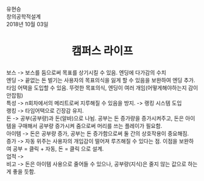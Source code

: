 유현승 <br>
창의공학적설계<br>
2018년 10월 03일<br>
<h1><p align="center">캠퍼스 라이프</p></h1>
보스 -> 보스를 둠으로써 목표를 상기시킬 수 있음. 엔딩에 다가감의 수치<br>
엔딩 -> 끝없는 돈 벌기는 사용자의 목표의식을 잃게 할 수 있음을 보완하여 엔딩 추가. 타임 어택을 도입할 수 있음. 뚜렷한 목표의식, 엔딩이 여러 개임(어떻게해야하는지 감이 안잡힘)<br>
특성 -> n회차에서의 메리트로써 지루해질 수 있음을 방지. -> 랭킹 시스템 도입<br>
랭킹 -> 타임어택으로 긴장감 유지.<br>
돈 -> 공부(공부량)과 돈(알바)으로 나뉨. 공부는 돈 증가량을 증가시켜주고, 돈은 아이템을 구매해서 공부량 증가시켜 줌으로써 머리를 쓰는 플레이가 필요함.<br>
아이템 -> 돈은 공부량 증가, 공부는 돈 증가함으로써 둘 간의 상호작용이 중요해짐.<br>
증가 -> 자동 위주는 사용자의 개입감이 떨어져 루즈해질 수 있다는 점. 이점을 보완하여 공부 = 클릭 + 자동, 돈 = 클릭 으로 설계.<br>
업적 -> <br>
비고 -> 돈은 아이템 사용으로 줄어들 수 있으나, 공부량(지식)은 줄지 않는 값으로 하는게 좋을 듯함.<br>
